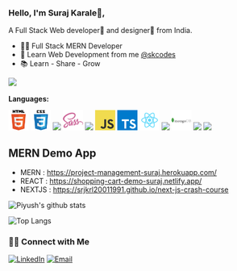 ### Hello, I'm Suraj Karale👦, 
A Full Stack Web developer🎯 and designer🌈 from India.

- 👨‍💻 Full Stack MERN Developer 
- 🎥 Learn Web Development from me [@skcodes](https://www.youtube.com/channel/UCGTd8YNLZX3DJGpCIr8tG4g) <!-- - 🌱 Currently learning Svelte. -->
- 📚 Learn - Share - Grow


 ![](https://komarev.com/ghpvc/?username=srjkrl20011991)

**Languages:**  

<code><img height="40" src="https://raw.githubusercontent.com/github/explore/80688e429a7d4ef2fca1e82350fe8e3517d3494d/topics/html/html.png"></code>
<code><img height="40" src="https://raw.githubusercontent.com/github/explore/80688e429a7d4ef2fca1e82350fe8e3517d3494d/topics/css/css.png"></code>
<code><img height="40" src="https://user-images.githubusercontent.com/31344825/191496726-2ae87a01-cae5-40e3-87a9-49028ef422bf.png"></code>
<code><img height="40" src="https://raw.githubusercontent.com/github/explore/80688e429a7d4ef2fca1e82350fe8e3517d3494d/topics/sass/sass.png"></code>
<code><img height="40" src="https://user-images.githubusercontent.com/31344825/191496602-2f942272-953c-4620-b483-933edd51a6ff.png"></code>
<code><img height="40" src="https://raw.githubusercontent.com/github/explore/80688e429a7d4ef2fca1e82350fe8e3517d3494d/topics/javascript/javascript.png"></code>
<code><img height="40" src="https://raw.githubusercontent.com/github/explore/80688e429a7d4ef2fca1e82350fe8e3517d3494d/topics/typescript/typescript.png"></code>
<code><img height="40" src="https://raw.githubusercontent.com/github/explore/80688e429a7d4ef2fca1e82350fe8e3517d3494d/topics/react/react.png"></code>
<code><img height="40" src="https://user-images.githubusercontent.com/31344825/191497786-aab66784-e7f9-45d2-bec5-af3b87b25d94.png"></code>
<code><img height="40" src="https://raw.githubusercontent.com/github/explore/80688e429a7d4ef2fca1e82350fe8e3517d3494d/topics/mongodb/mongodb.png"></code>
<code><img height="40" src="https://user-images.githubusercontent.com/31344825/191497424-33823b1a-1bd5-4b29-95d5-b0898527d645.png"></code>
<code><img height="40" src="https://user-images.githubusercontent.com/31344825/191496393-8a6c1a85-c952-41dd-bf81-064d697a0949.png"></code>



## MERN Demo App
  - MERN : https://project-management-suraj.herokuapp.com/ 
  - REACT : https://shopping-cart-demo-suraj.netlify.app/
  - NEXTJS : https://srjkrl20011991.github.io/next-js-crash-course

![Piyush's github stats](https://github-readme-stats.vercel.app/api?username=srjkrl20011991&theme=tokyonight&show_icons=true&hide=["issues"])

![Top Langs](https://github-readme-stats.vercel.app/api/top-langs/?username=srjkrl20011991&theme=tokyonight&layout=compact)


<h3> 🤝🏻 Connect with Me </h3>
<p>
 <!-- <a href="https://www.adityavsingh.com/"><img alt="Website" src="https://img.shields.io/badge/Website-www.adityavsingh.com-blue?style=flat-square&logo=google-chrome"></a> -->
<a href="https://www.linkedin.com/in/suraj-karale/" target="_blank"><img height="30" width="30" alt="LinkedIn" src="https://user-images.githubusercontent.com/31344825/191502218-b0443b85-3517-493a-b2c9-072bbeb9e4bd.png"></a>
 <a href="mailto:karalesuraj27416@gmail.com" target="_blank"><img height="30" width="40" alt="Email" src="https://user-images.githubusercontent.com/31344825/191502719-7036c7aa-2e7f-49b6-b569-278ffb2cc2be.png"></a>
 </p>



 <!--⭐️ From [Suraj Karale](https://github.com/srjkrl20011991)-->

